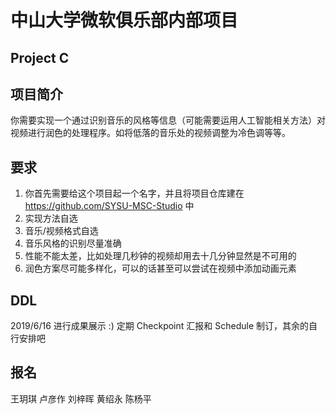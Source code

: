 # 中山大学微软俱乐部内部项目
## Project C

## 项目简介
你需要实现一个通过识别音乐的风格等信息（可能需要运用人工智能相关方法）对视频进行润色的处理程序。如将低落的音乐处的视频调整为冷色调等等。

## 要求
1. 你首先需要给这个项目起一个名字，并且将项目仓库建在 https://github.com/SYSU-MSC-Studio 中
2. 实现方法自选
3. 音乐/视频格式自选
4. 音乐风格的识别尽量准确
5. 性能不能太差，比如处理几秒钟的视频却用去十几分钟显然是不可用的
6. 润色方案尽可能多样化，可以的话甚至可以尝试在视频中添加动画元素

## DDL
2019/6/16 进行成果展示 :) 定期 Checkpoint 汇报和 Schedule 制订，其余的自行安排吧

## 报名
王玥琪
卢彦作
刘梓晖
黄绍永
陈杨平
